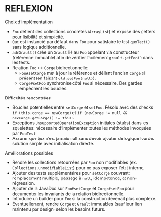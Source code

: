 # REFLEXION

Choix d’implémentation
- `Foo` détient des collections concrètes (`ArrayList`) et expose des getters pour lisibilité et simplicité.
- `Qux` est instancié par défaut dans `Foo` pour satisfaire le test `quxTest()` sans logique additionnelle.
- `addGrault()` crée un `Grault` lié au `Foo` appelant via constructeur (référence immuable) afin de vérifier facilement `grault.getFoo()` dans les tests.
- Relation `Foo` ↔ `Corge` bidirectionnelle: 
  - `Foo#setCorge` met à jour la référence et délient l’ancien `Corge` si présent (en faisant `old.setFoo(null)`).
  - `Corge#setFoo` synchronise côté `Foo` si nécessaire. Des gardes empêchent les boucles.

Difficultés rencontrées
- Boucles potentielles entre `setCorge` et `setFoo`. Résolu avec des checks `if (this.corge == newCorge)` et `if (newCorge != null && newCorge.getCorge() != this)`.
- Exceptions `UnsupportedOperationException` initiales (stubs) dans les squelettes: nécessaire d’implémenter toutes les méthodes invoquées par `FooTest`.
- Assurer que `Qux` n’est jamais null sans devoir ajouter de logique lourde: solution simple avec initialisation directe.

Améliorations possibles
- Rendre les collections retournées par `Foo` non modifiables (ex. `Collections.unmodifiableList`) pour ne pas exposer l’état interne.
- Ajouter des tests supplémentaires pour `setCorge` couvrant: remplacement multiple, passage à `null`, idempotence, et non-régression.
- Ajouter de la JavaDoc sur `Foo#setCorge` et `Corge#setFoo` pour documenter les invariants de la relation bidirectionnelle.
- Introduire un builder pour `Foo` si la construction devenait plus complexe.
- Éventuellement, rendre `Corge` et `Grault` immuables (sauf leur lien maintenu par design) selon les besoins futurs.
